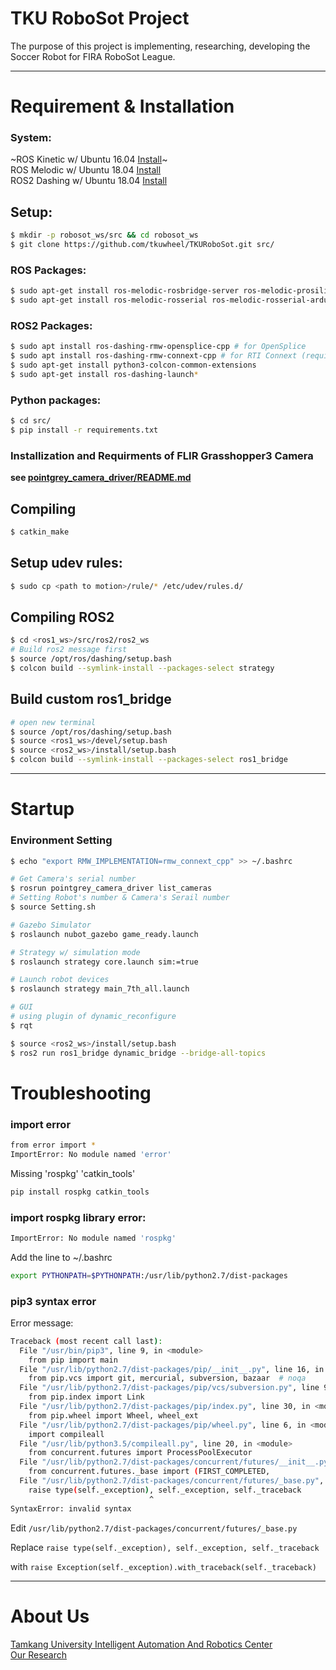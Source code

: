 # TKU RoboSot Project
The purpose of this project is implementing, researching, developing the Soccer Robot for FIRA RoboSot League.
<hr>

# Requirement & Installation
### System:
~ROS Kinetic w/ Ubuntu 16.04 [Install](http://wiki.ros.org/kinetic/Installation/Ubuntu)~<br>
ROS Melodic w/ Ubuntu 18.04 [Install](http://wiki.ros.org/melodic/Installation/Ubuntu)<br>
ROS2 Dashing w/ Ubuntu 18.04 [Install](https://index.ros.org/doc/ros2/Installation/Dashing/Linux-Install-Debians/)

## Setup:
```bash
$ mkdir -p robosot_ws/src && cd robosot_ws
$ git clone https://github.com/tkuwheel/TKURoboSot.git src/
```
### ROS Packages:
```bash
$ sudo apt-get install ros-melodic-rosbridge-server ros-melodic-prosilica-camera
$ sudo apt-get install ros-melodic-rosserial ros-melodic-rosserial-arduino
```
### ROS2 Packages:
```bash
$ sudo apt install ros-dashing-rmw-opensplice-cpp # for OpenSplice
$ sudo apt install ros-dashing-rmw-connext-cpp # for RTI Connext (requires license agreement)
$ sudo apt-get install python3-colcon-common-extensions
$ sudo apt-get install ros-dashing-launch*
```
### Python packages:
```bash
$ cd src/
$ pip install -r requirements.txt
```
### Installization and Requirments of FLIR Grasshopper3 Camera
**see [pointgrey_camera_driver/README.md](pointgrey_camera_driver/README.md)**

## Compiling
```bash
$ catkin_make
```

## Setup udev rules:
```bash
$ sudo cp <path to motion>/rule/* /etc/udev/rules.d/
```

## Compiling ROS2
```bash
$ cd <ros1_ws>/src/ros2/ros2_ws
# Build ros2 message first
$ source /opt/ros/dashing/setup.bash
$ colcon build --symlink-install --packages-select strategy
```
## Build custom ros1_bridge
```bash
# open new terminal
$ source /opt/ros/dashing/setup.bash
$ source <ros1_ws>/devel/setup.bash
$ source <ros2_ws>/install/setup.bash
$ colcon build --symlink-install --packages-select ros1_bridge
```

<hr>

# Startup
### Environment Setting
```bash
$ echo "export RMW_IMPLEMENTATION=rmw_connext_cpp" >> ~/.bashrc
```

```bash
# Get Camera's serial number
$ rosrun pointgrey_camera_driver list_cameras
# Setting Robot's number & Camera's Serail number
$ source Setting.sh
```
```bash
# Gazebo Simulator
$ roslaunch nubot_gazebo game_ready.launch

# Strategy w/ simulation mode
$ roslaunch strategy core.launch sim:=true

# Launch robot devices
$ roslaunch strategy main_7th_all.launch

# GUI
# using plugin of dynamic_reconfigure
$ rqt
```

```bash
$ source <ros2_ws>/install/setup.bash
$ ros2 run ros1_bridge dynamic_bridge --bridge-all-topics
```

# Troubleshooting
### import error
```bash
from error import *
ImportError: No module named 'error'
```
Missing 'rospkg' 'catkin_tools'
```bash
pip install rospkg catkin_tools
```
### import rospkg library error:
```bash
ImportError: No module named 'rospkg'
```

Add the line to ~/.bashrc
```bash
export PYTHONPATH=$PYTHONPATH:/usr/lib/python2.7/dist-packages
```
### pip3 syntax error
Error message:
```bash
Traceback (most recent call last):
  File "/usr/bin/pip3", line 9, in <module>
    from pip import main
  File "/usr/lib/python2.7/dist-packages/pip/__init__.py", line 16, in <module>
    from pip.vcs import git, mercurial, subversion, bazaar  # noqa
  File "/usr/lib/python2.7/dist-packages/pip/vcs/subversion.py", line 9, in <module>
    from pip.index import Link
  File "/usr/lib/python2.7/dist-packages/pip/index.py", line 30, in <module>
    from pip.wheel import Wheel, wheel_ext
  File "/usr/lib/python2.7/dist-packages/pip/wheel.py", line 6, in <module>
    import compileall
  File "/usr/lib/python3.5/compileall.py", line 20, in <module>
    from concurrent.futures import ProcessPoolExecutor
  File "/usr/lib/python2.7/dist-packages/concurrent/futures/__init__.py", line 8, in <module>
    from concurrent.futures._base import (FIRST_COMPLETED,
  File "/usr/lib/python2.7/dist-packages/concurrent/futures/_base.py", line 357
    raise type(self._exception), self._exception, self._traceback
                               ^
SyntaxError: invalid syntax
```

Edit ```/usr/lib/python2.7/dist-packages/concurrent/futures/_base.py```

Replace ```raise type(self._exception), self._exception, self._traceback```

with ```raise Exception(self._exception).with_traceback(self._traceback)```
<hr>

# About Us
[Tamkang University Intelligent Automation And Robotics Center](http://www.iarc.tku.edu.tw/)<br>
[Our Research](http://www.iarc.tku.edu.tw/robots/)
